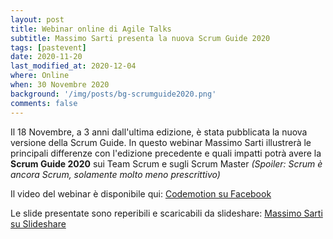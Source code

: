 ```yaml
---
layout: post
title: Webinar online di Agile Talks
subtitle: Massimo Sarti presenta la nuova Scrum Guide 2020
tags: [pastevent]
date: 2020-11-20
last_modified_at: 2020-12-04
where: Online
when: 30 Novembre 2020
background: '/img/posts/bg-scrumguide2020.png'
comments: false
---
```

Il 18 Novembre, a 3 anni dall'ultima edizione, è stata pubblicata la nuova versione della Scrum Guide. In questo webinar Massimo Sarti illustrerà le principali differenze con l'edizione precedente e quali impatti potrà avere la **Scrum Guide 2020** sui Team Scrum e sugli Scrum Master *(Spoiler: Scrum è ancora Scrum, solamente molto meno prescrittivo)*

Il video del webinar è disponibile qui:
[Codemotion su Facebook](https://www.facebook.com/groups/CodemotionTechCommunity/permalink/1778537642334556/)

Le slide presentate sono reperibili e scaricabili da slideshare:
[Massimo Sarti su Slideshare](https://www.slideshare.net/maxsarti/scrum-guide-2020-239620601)



